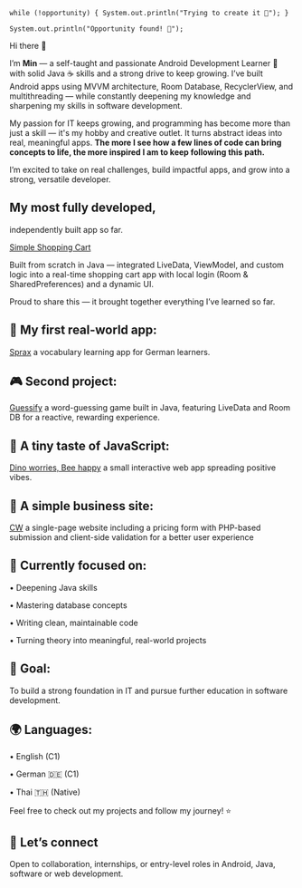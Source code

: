 ``while (!opportunity) {
    System.out.println("Trying to create it 🌱");
}``


``System.out.println("Opportunity found! 🚀");``


Hi there 👋

I’m **Min** — a self-taught and passionate Android Development Learner 📱 with solid Java ☕ skills and a strong drive to keep growing. I’ve built Android apps using MVVM architecture, Room Database, RecyclerView, and multithreading — while constantly deepening my knowledge and sharpening my skills in software development.

My passion for IT keeps growing, and programming has become more than just a skill — it's my hobby and creative outlet. It turns abstract ideas into real, meaningful apps. **The more I see how a few lines of code can bring concepts to life, the more inspired I am to keep following this path.**

I’m excited to take on real challenges, build impactful apps, and grow into a strong, versatile developer.


## My most fully developed,

independently built app so far.

[Simple Shopping Cart](https://github.com/SupaMinovative/SimpleShoppingCart) 

Built from scratch in Java — integrated LiveData, ViewModel, and custom logic into a real-time shopping cart app with local login (Room & SharedPreferences) and a dynamic UI.

Proud to share this — it brought together everything I’ve learned so far.

## 🔭 My first real-world app: 

[Sprax](https://github.com/SupaMinovative/Sprax) a vocabulary learning app for German learners.

## 🎮 Second project:
 [Guessify](https://github.com/SupaMinovative/Guessify) a word-guessing game built in Java, featuring LiveData and Room DB for a reactive, rewarding experience.

## 💚 A tiny taste of JavaScript:

[Dino worries, Bee happy](https://github.com/SupaMinovative/dino-worries-bee-happy) a small interactive web app spreading positive vibes.

## 💼 A simple business site:

[CW](https://github.com/SupaMinovative/CW) a single-page website including a pricing form with PHP-based submission and client-side validation for a better user experience

## 🌱  Currently focused on:

• Deepening Java skills

• Mastering database concepts

• Writing clean, maintainable code

• Turning theory into meaningful, real-world projects


## 🎯 Goal: 

To build a strong foundation in IT and pursue further education in software development.

## 🌍 Languages:

• English (C1)

• German 🇩🇪 (C1)

• Thai 🇹🇭 (Native)


Feel free to check out my projects and follow my journey! ⭐

## 🤝 Let’s connect

Open to collaboration, internships, or entry-level roles in Android, Java, software or web development.
